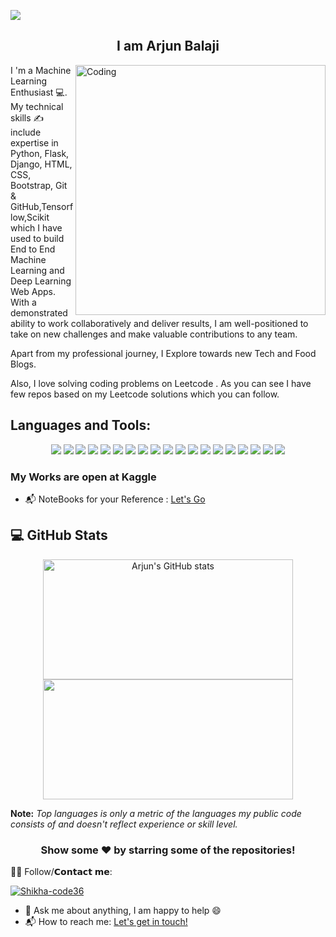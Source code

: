 [![](https://img.shields.io/badge/%20My_Resume_:-Download_here.-grey?labelColor=blue)](https://github.com/ArjunNo1/ArjunNo1/blob/main/My-Resume.pdf) 
 <h2 align="center">I am  Arjun Balaji</h2>
 <img align="right" alt="Coding" width="400" src="https://cdn.dribbble.com/users/1162077/screenshots/3848914/programmer.gif">
I 'm a Machine Learning Enthusiast  💻. My technical skills ✍️ include expertise in Python, Flask, Django, HTML, CSS, Bootstrap, Git & GitHub,Tensorflow,Scikit   which I have used to build End to End Machine Learning and Deep Learning Web Apps. With a demonstrated ability to work collaboratively and deliver results, I am well-positioned to take on new challenges and make valuable contributions to any team.




Apart from my professional journey, I Explore towards new Tech and Food Blogs. 

Also, I love solving coding problems on Leetcode .
As you can see I have few repos based on my Leetcode solutions which you can follow.

## Languages and Tools: 

<p align="center">
<img src="https://img.shields.io/badge/VSCode-0078D4?style=for-the-badge&logo=visual%20studio%20code&logoColor=white">
<img src="https://img.shields.io/badge/Git-F05032?style=for-the-badge&logo=git&logoColor=white">
<img src="https://img.shields.io/badge/Python-3776AB?style=for-the-badge&logo=python&logoColor=white">
<img src="https://img.shields.io/badge/scikit_learn-F7931E?style=for-the-badge&logo=scikit-learn&logoColor=white">
<img src="https://img.shields.io/badge/HTML5-E34F26?style=for-the-badge&logo=html5&logoColor=white">
<!-- <img src="https://img.shields.io/badge/GNU%20Bash-4EAA25?style=for-the-badge&logo=GNU%20Bash&logoColor=white"> -->
<img src="https://img.shields.io/badge/TensorFlow-FF6F00?style=for-the-badge&logo=TensorFlow&logoColor=white">
<!-- <img src="https://img.shields.io/badge/PyTorch-EE4C2C?style=for-the-badge&logo=PyTorch&logoColor=white"> -->
<img src="https://img.shields.io/badge/CSS3-1572B6?style=for-the-badge&logo=css3&logoColor=white">
<!-- <img src="https://img.shields.io/badge/JavaScript-323330?style=for-the-badge&logo=javascript&logoColor=F7DF1E"> -->
<img src="https://img.shields.io/badge/Java-ED8B00?style=for-the-badge&logo=java&logoColor=white">
<img src="https://img.shields.io/badge/TensorFlow-FF6F00?style=for-the-badge&logo=TensorFlow&logoColor=white">
<img src="https://img.shields.io/badge/Pandas-2C2D72?style=for-the-badge&logo=pandas&logoColor=white">
<img src="https://img.shields.io/badge/Numpy-777BB4?style=for-the-badge&logo=numpy&logoColor=white">
<!-- <img src="https://img.shields.io/badge/json-5E5C5C?style=for-the-badge&logo=json&logoColor=white"> -->
<img src="https://img.shields.io/badge/SQLite-07405E?style=for-the-badge&logo=sqlite&logoColor=white">
<!-- <img src="https://img.shields.io/badge/Flutter-02569B?style=for-the-badge&logo=flutter&logoColor=white"> -->
<img src="https://img.shields.io/badge/Node.js-43853D?style=for-the-badge&logo=node-dot-js&logoColor=white">
<!-- <img src="https://img.shields.io/badge/Julia-9558B2?style=for-the-badge&logo=julia&logoColor=white"> -->
<!-- <img src="https://img.shields.io/badge/RASPBERRY%20PI-C51A4A.svg?&style=for-the-badge&logo=raspberry%20pi&logoColor=white"> -->
<img src="https://img.shields.io/badge/Jupyter-F37626.svg?&style=for-the-badge&logo=Jupyter&logoColor=white">
<!-- <img src="https://img.shields.io/badge/Markdown-000000?style=for-the-badge&logo=markdown&logoColor=white"> -->
<!-- <img src="https://img.shields.io/badge/Shell_Script-121011?style=for-the-badge&logo=gnu-bash&logoColor=white"> -->
<!-- <img src="https://img.shields.io/badge/jQuery-0769AD?style=for-the-badge&logo=jquery&logoColor=white"> -->
<img src="https://img.shields.io/badge/Spotify-1ED760?&style=for-the-badge&logo=spotify&logoColor=white">
<!-- <img src="https://img.shields.io/badge/Arduino-00979D?style=for-the-badge&logo=Arduino&logoColor=white"> -->
<!-- <img src="https://img.shields.io/badge/Raspberry%20Pi-A22846?style=for-the-badge&logo=Raspberry%20Pi&logoColor=white"> -->
<img src="https://img.shields.io/badge/Django-092E20?style=for-the-badge&logo=django&logoColor=green">
<!-- <img src="https://img.shields.io/badge/Gitpod-000000?style=for-the-badge&logo=gitpod&logoColor=#FFAE33"> -->
<img src="https://img.shields.io/badge/Flask-000000?style=for-the-badge&logo=flask&logoColor=white">
<!-- <img src="https://img.shields.io/badge/Selenium-43B02A?style=for-the-badge&logo=Selenium&logoColor=white"> -->
<img src="https://img.shields.io/badge/Heroku-430098?style=for-the-badge&logo=heroku&logoColor=white">
<!-- <img src="https://img.shields.io/badge/Google_chrome-4285F4?style=for-the-badge&logo=Google-chrome&logoColor=white"> -->
<!-- <img src="https://img.shields.io/badge/iOS-000000?style=for-the-badge&logo=ios&logoColor=white"> -->
<!-- <img src="https://img.shields.io/badge/Safari-FF1B2D?style=for-the-badge&logo=Safari&logoColor=white"> -->
<!-- <img src="https://img.shields.io/badge/Linux-FCC624?style=for-the-badge&logo=linux&logoColor=black"> -->
<!-- <img src="https://img.shields.io/badge/Ubuntu-E95420?style=for-the-badge&logo=ubuntu&logoColor=white"> -->
<!-- <img src="https://img.shields.io/badge/Debian-A81D33?style=for-the-badge&logo=debian&logoColor=white"> -->
<img src="https://img.shields.io/badge/Visual_Studio_Code-0078D4?style=for-the-badge&logo=visual%20studio%20code&logoColor=white">
<!-- <img src="https://img.shields.io/badge/pycharm-143?style=for-the-badge&logo=pycharm&logoColor=black&color=black&labelColor=green"> -->
<!-- <a href="https://replit.com/@GrandMoff100"> -->
  <!-- <img src="https://img.shields.io/badge/Replit-667881?style=for-the-badge&logo=repl-dot-it&logoColor=white"></a> -->
<!-- <img src="https://img.shields.io/badge/hp%20laptop-0096D6?style=for-the-badge&logo=hp&logoColor=white"> -->
<!-- <p align="center"><strong>I use Arch, btw</strong></p> -->

### My Works are open at Kaggle

- 📬 NoteBooks for your Reference : [Let's Go](https://www.kaggle.com/arjunbalaji01)


## 💻 GitHub Stats
<!-- ![Arjun's GitHub stats](https://github-readme-stats.vercel.app/api?username=ArjunNo1&show_icons=true&theme=radical) -->
<!-- [![Top Langs](https://github-readme-stats.vercel.app/api/top-langs/?username=ArjunNo1&layout=compact)](https://github.com/ArjunNo1/github-readme-stats) -->

<!-- <p align="center">
  <a href="#"><img alt="Arjun's GitHub stats" src="https://github-readme-stats.vercel.app/api?username=ArjunNo1&show_icons=true&theme=radical&line_height=21" ></a>

  <a href="#"><img alt="Arjun's Top Languages" src="https://github-readme-stats.vercel.app/api/top-langs/?username=ArjunNo1&layout=compact)](https://github.com/ArjunNo1/github-readme-stats" align="center"></a><br><br>
  <b>Note:</b> <i>Top languages is only a metric of the languages my public code consists of and doesn't reflect experience or skill level.</i>
</p>  -->
 
 


<p align="center">
<img align="center" src="https://github-readme-stats.vercel.app/api?username=ArjunNo1&show_icons=true&theme=radical" alt="Arjun's GitHub stats" height="192px" width="400px" />
<img align="center" src="https://github-readme-stats.vercel.app/api/top-langs/?username=ArjunNo1&layout=compact)](https://github.com/ArjunNo1/github-readme-stats" height="192px" width="400px" />

<b>Note:</b> <i>Top languages is only a metric of the languages my public code consists of and doesn't reflect experience or skill level.</i>
<h3 align="center">Show some ❤️ by starring some of the repositories!</h3>
</p>


<!-- <details>	
  <summary><b> Github Streaks 🔥</b></summary><br>
  <p align="center">
  <a href="#"><img width="500px" src="https://github-readme-streak-stats.herokuapp.com/?user=Shikha-code36&hide_border=true&theme=dark"></a></p>
</details>
<details>
  <summary><b> Profile Views 👁️</b></summary>
  <br>
  <img src="https://komarev.com/ghpvc/?username=Shikha-code36&label=PROFILE+VIEWS&style=for-the-badge&color=brightgreen">
</details>

## 🏆 My Trophies <br > 
  
  ![trophy](https://github-profile-trophy.vercel.app/?username=Shikha-code36&theme=juicyfresh&no-frame=true&row=1&&margin-w=20&no-bg=true)
  <br ><br > -->

🙋‍♂️ Follow/𝗖𝗼𝗻𝘁𝗮𝗰𝘁 𝗺𝗲:
<br>
<p align="left" dir="auto">
<a href="https://www.linkedin.com/in/arjun-balaji-06b845210/" rel="nofollow"><img align="center" src="https://camo.githubusercontent.com/a80d00f23720d0bc9f55481cfcd77ab79e141606829cf16ec43f8cacc7741e46/68747470733a2f2f696d672e736869656c64732e696f2f62616467652f4c696e6b6564496e2d3030373742353f7374796c653d666f722d7468652d6261646765266c6f676f3d6c696e6b6564696e266c6f676f436f6c6f723d7768697465" alt="Shikha-code36" data-canonical-src="https://img.shields.io/badge/LinkedIn-0077B5?style=for-the-badge&amp;logo=linkedin&amp;logoColor=white" style="max-width: 100%;"></a>

</p>

- 💬 Ask me about anything, I am happy to help :smile:
- 📬 How to reach me: [Let's get in touch!](https://www.linkedin.com/in/arjun-balaji-06b845210/)
